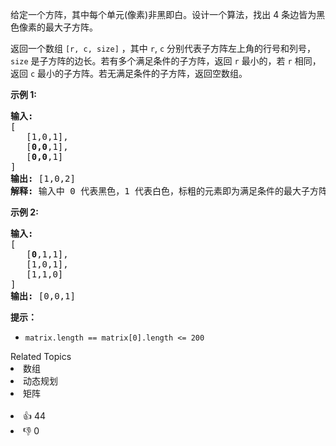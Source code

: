 <p>给定一个方阵，其中每个单元(像素)非黑即白。设计一个算法，找出 4 条边皆为黑色像素的最大子方阵。</p>

<p>返回一个数组 <code>[r, c, size]</code> ，其中&nbsp;<code>r</code>,&nbsp;<code>c</code>&nbsp;分别代表子方阵左上角的行号和列号，<code>size</code> 是子方阵的边长。若有多个满足条件的子方阵，返回 <code>r</code> 最小的，若 <code>r</code> 相同，返回 <code>c</code> 最小的子方阵。若无满足条件的子方阵，返回空数组。</p>

<p><strong>示例 1:</strong></p>

<pre><strong>输入:
</strong>[
&nbsp;  [1,0,1],
&nbsp;  [<strong>0,0</strong>,1],
&nbsp;  [<strong>0,0</strong>,1]
]
<strong>输出: </strong>[1,0,2]
<strong>解释: </strong>输入中 0 代表黑色，1 代表白色，标粗的元素即为满足条件的最大子方阵
</pre>

<p><strong>示例 2:</strong></p>

<pre><strong>输入:
</strong>[
&nbsp;  [<strong>0</strong>,1,1],
&nbsp;  [1,0,1],
&nbsp;  [1,1,0]
]
<strong>输出: </strong>[0,0,1]
</pre>

<p><strong>提示：</strong></p>

<ul>
	<li><code>matrix.length == matrix[0].length &lt;= 200</code></li>
</ul>
<div><div>Related Topics</div><div><li>数组</li><li>动态规划</li><li>矩阵</li></div></div><br><div><li>👍 44</li><li>👎 0</li></div>